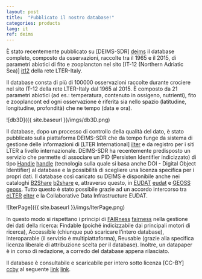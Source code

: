 ```yaml
---
layout: post
title:  "Pubblicato il nostro database!"
categories: products
lang: it
ref: deims
---
```


È stato recentemente pubblicato su [DEIMS-SDR] [deims] il database completo, composto da osservazioni, raccolte tra il 1965 e il 2015, di parametri abiotici di fito e zooplancton nel sito [IT-12 (Northern Adriatic Sea)] [it12] della rete LTER-Italy. 

Il database consta di più di 100000 osservazioni raccolte durante crociere nel sito IT-12 della rete LTER-Italy dal 1965 al 2015. È composto da 21 parametri abiotici (ad es.: temperatura, contenuto in ossigeno, nutrienti), fito e zooplancont ed ogni osservazione è riferita sia nello spazio (latitudine, longitudine, profondità) che ne tempo (data e ora).

![db3D]({{ site.baseurl }}/imgs/db3D.png)

Il database, dopo un processo di controllo della qualità del dato, è stato pubblicato sulla piattaforma DEIMS-SDR che da tempo funge da sistema di gestione delle informazioni di [LTER International] [ilter] e da registro per i siti LTER a livello internazionale. DEIMS-SDR ha recentemente predisposto un servizio che permette di associare un PID (Persisten Identifier indicizzato) di tipo [Handle] [handle] (tecnologia sulla quale si basa anche DOI - Digital Object Identifier) al database e la possibilità di scegliere una licenza specifica per i propri dati. Il database così caricato su DEIMS è disponibile anche nei cataloghi [B2Share] [b2share] e, attraverso questo, in [EUDAT] [eudat] e [GEOSS] [geoss]. Tutto questo è stato possibile grazie ad un accordo intercorso tra [eLTER] [elter] e la Collaborative Data Infrastructure EUDAT.

![lterPage]({{ site.baseurl }}/imgs/lterPage.png)

In questo modo si rispettano i principi di [FAIRness] [fairness] nella gestione dei dati della ricerca: Findable (poiché indicizzabile dai principali motori di ricerca), Accessible (chiunque può scaricare l’intero database), Interoparable (il servizio è multipiattaforma), Reusable (grazie alla specifica licenza liberale di attribuzione scelta per il database). Inoltre, un datapaper è in corso di redazione, a corredo del database appena rilasciato.

Il database è consultabile e scaricabile per intero sotto licenza [CC-BY] [ccby] al seguente [link] [link].


[deims]: https://deims.org
[it12]: https://deims.org/92fd6fad-99cd-4972-93bd-c491f0be1301
[ilter]: https://www.ilter.network/
[handle]: http://www.handle.net/
[b2share]: https://b2share.fz-juelich.de/
[eudat]: https://eudat.eu/
[geoss]: https://www.earthobservations.org/geoss.php
[elter]: http://www.lter-europe.net/elter
[fairness]: https://www.nature.com/articles/sdata201618
[ccby]: https://creativecommons.org/licenses/by/2.0/it/
[link]: http://hdl.handle.net/21.11125/4672def7-4aeb-47e0-a325-311d02860967


